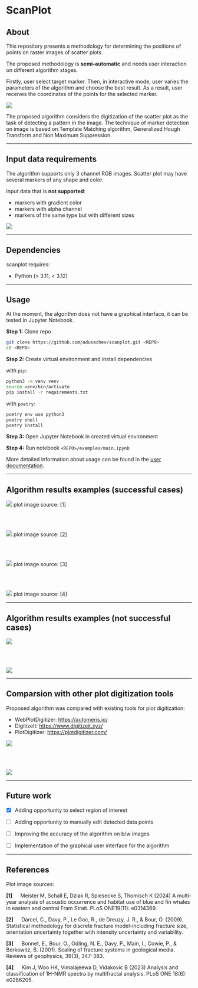# ScanPlot

## About

This repository presents a methodology for determining the positions of points on raster images of scatter plots.


The proposed methodology is **semi-automatic** and needs user interaction on different algorithm stages.


Firstly, user select target marker. Then, in interactive mode, user varies the parameters of the algorithm and choose the best result.
As a result, user receives the coordinates of the points for the selected marker.


![](./docs/images/interaction.gif)



The proposed algorithm considers the digitization of the scatter plot as the task of detecting a pattern in the image.
The technique of marker detection on image is based on Template Matching algorithm, Generalized Hough Transform and Non Maximum Suppression.




---

## Input data requirements


The algorithm supports only 3 channel RGB images.
Scatter plot may have several markers of any shape and color.


Input data that is **not supported**:
- markers with gradient color
- markers with alpha channel
- markers of the same type but with different sizes


![](./docs/images/data_requirements.png)

---

## Dependencies

scanplot requires:
- Python (> 3.11, < 3.12)

---

## Usage

At the moment, the algorithm does not have a graphical interface, it can be tested in Jupyter Notebook.

**Step 1:** Clone repo
```sh
git clone https://github.com/adusachev/scanplot.git <REPO>
cd <REPO>
```

**Step 2:** Create virtual environment and install dependencies

with `pip`:
```sh
python3 -m venv venv
source venv/bin/activate
pip install -r requirements.txt
```
with `poetry`:
```sh
poetry env use python3
poetry shell
poetry install
```

**Step 3:** Open Jupyter Notebook in created virtual environment

**Step 4:** Run notebook `<REPO>/examples/main.ipynb`

More detailed information about usage can be found in the [user documentation](https://github.com/adusachev/scanplot/blob/master/docs/user_manual.md).

---

## Algorithm results examples (successful cases)


![](./docs/images/algorithm_results_examples_plot_84.png)
plot image source: [1]

<br/><br/>

![](./docs/images/algorithm_results_examples_plot_67.png)
plot image source: [2]

<br/><br/>

![](./docs/images/algorithm_results_examples_plot_22.png)
plot image source: [3]

<br/><br/>

![](./docs/images/algorithm_results_examples_plot_103.png)
plot image source: [4]

---

## Algorithm results examples (not successful cases)


![](./docs/images/algorithm_results_examples_plot_62.png)


<br/><br/>


![](./docs/images/algorithm_results_examples_plot_96.png)








---

## Comparsion with other plot digitization tools

 

Proposed algorithm was compared with existing tools for plot digitization:
- WebPlotDigitizer: https://automeris.io/
- DigitizeIt: https://www.digitizeit.xyz/
- PlotDigitizer: https://plotdigitizer.com/


![](./docs/images/comparsion_1.png)

<br/><br/>

![](./docs/images/comparsion_2.png)



---


## Future work

- [x] Adding opportunity to select region of interest
- [ ] Adding opportunity to manually edit detected data points
- [ ] Improving the accuracy of the algorithm on b/w images
- [ ] Implementation of the graphical user interface for the algorithm


---

## References

Plot image sources:


**[1]** &emsp; Meister M, Schall E, Dziak R, Spiesecke S, Thomisch K (2024) A multi-year analysis of acoustic occurrence and habitat use of blue and fin whales in eastern and central Fram Strait. PLoS ONE19(11): e0314369.

**[2]** &emsp; Darcel, C., Davy, P., Le Goc, R., de Dreuzy, J. R., &   Bour, O. (2009). Statistical methodology for discrete fracture model-including fracture size, orientation uncertainty together with intensity uncertainty and variability. 


**[3]** &emsp; Bonnet, E., Bour, O., Odling, N. E., Davy, P., Main, I., Cowie, P., & Berkowitz, B. (2001). Scaling of fracture systems in geological media. Reviews of geophysics, 39(3), 347-383.

**[4]** &emsp; Kim J, Woo HK, Vimalajeewa D, Vidakovic B (2023) Analysis and classification of 1H-NMR spectra by multifractal analysis. PLoS ONE 18(6): e0286205.